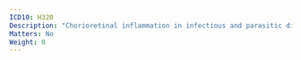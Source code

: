 ```yaml
---
ICD10: H320
Description: "Chorioretinal inflammation in infectious and parasitic diseases classified elsewhere"
Matters: No
Weight: 0
---
```

